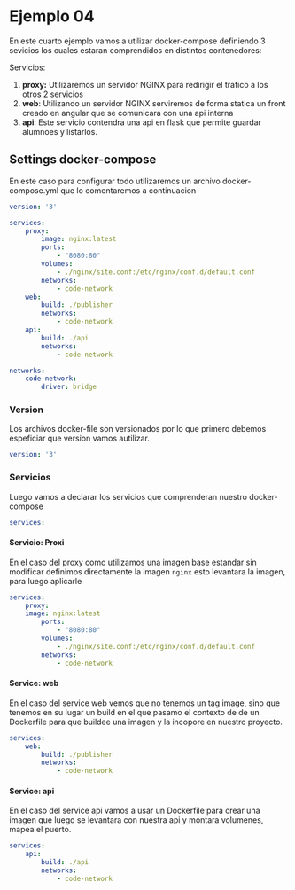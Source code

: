 # Ejemplo 04

En este cuarto ejemplo vamos a utilizar docker-compose definiendo 3 sevicios los cuales estaran comprendidos en distintos contenedores:

Servicios:

1. **proxy:** Utilizaremos un servidor NGINX para redirigir el trafico a los otros 2 servicios
2. **web**: Utilizando un servidor NGINX serviremos de forma statica un front creado en angular que se comunicara con una api interna
3. **api**: Este servicio contendra una api en flask que permite guardar alumnoes y listarlos.

## Settings docker-compose

En este caso para configurar todo utilizaremos un archivo docker-compose.yml que lo comentaremos a continuacion


```yaml
version: '3'

services:
    proxy:
        image: nginx:latest
        ports:
            - "8080:80"
        volumes:
            - ./nginx/site.conf:/etc/nginx/conf.d/default.conf
        networks:
            - code-network
    web:
        build: ./publisher
        networks:
            - code-network
    api:
        build: ./api
        networks:
            - code-network

networks:
    code-network:
        driver: bridge
```

### Version

Los archivos docker-file son versionados por lo que primero debemos espeficiar que version vamos autilizar.


```yaml
version: '3'
```

### Servicios

Luego vamos a declarar los servicios que comprenderan nuestro docker-compose
```yaml
services:
``` 
#### Servicio: Proxi

En el caso del proxy como utilizamos una imagen base estandar sin modificar definimos directamente la imagen `nginx` esto levantara la imagen, para luego aplicarle 
```yaml
services:
    proxy:
    image: nginx:latest
        ports:
            - "8080:80"
        volumes:
            - ./nginx/site.conf:/etc/nginx/conf.d/default.conf
        networks:
            - code-network
```

#### Service: web

En el caso del service web vemos que no tenemos un tag image, sino que tenemos en su lugar un build en el que pasamo el contexto de de un Dockerfile para que buildee una imagen y la incopore en nuestro proyecto.

```yaml
services:
    web:
        build: ./publisher
        networks:
            - code-network
``` 

#### Service: api

En el caso del service api vamos a usar un Dockerfile para crear una imagen que luego se levantara con nuestra api y montara volumenes, mapea el puerto.

```yaml
services:
    api:
        build: ./api
        networks:
            - code-network
```
